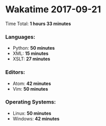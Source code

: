 # Wakatime 2017-09-21

Time Total: **1 hours 33 minutes**

### Languages:
- Python: **50 minutes** 
- XML: **15 minutes** 
- XSLT: **27 minutes** 

### Editors:
- Atom: **42 minutes** 
- Vim: **50 minutes** 

### Operating Systems:
- Linux: **50 minutes** 
- Windows: **42 minutes** 

